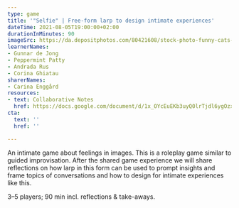```yaml
---
type: game
title: '"Selfie" | Free-form larp to design intimate experiences'
dateTime: 2021-08-05T19:00:00+02:00
durationInMinutes: 90
imageSrc: https://da.depositphotos.com/80421608/stock-photo-funny-cats-self-picture.html
learnerNames:
- Gunnar de Jong
- Peppermint Patty
- Andrada Rus
- Corina Ghiatau
sharerNames:
- Carina Enggård
resources:
- text: Collaborative Notes
  href: https://docs.google.com/document/d/1x_OYcEuEKb3uyQ0lrTjdl6ygOzx6owTIKDSTE60zdjQ/edit?usp=sharing
cta:
  text: ''
  href: ''

---
```

An intimate game about feelings in images. This is a roleplay game similar to guided improvisation. After the shared game experience we will share reflections on how larp in this form can be used to prompt insights and frame topics of conversations and how to design for intimate experiences like this. 

3–5 players; 90 min incl. reflections & take-aways. 